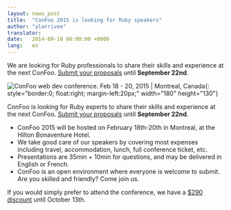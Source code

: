 ```yaml
---
layout: news_post
title:  "ConFoo 2015 is looking for Ruby speakers"
author: "ylarrivee"
translator:
date:   2014-09-10 06:00:00 +0000
lang:   en
---
```


We are looking for Ruby professionals to share their skills and experience at
the next ConFoo. [Submit your proposals][1] until **September 22nd**.

![ConFoo web dev conference. Feb 18 - 20, 2015 &#124; Montreal, Canada][logo]{: style="border:0; float:right; margin-left:20px;" width="180" height="130"}

ConFoo is looking for Ruby experts to share their skills and experience at the next ConFoo. [Submit your proposals][1] until **September 22nd**.

 * ConFoo 2015 will be hosted on February 18th-20th in Montreal, at the Hilton Bonaventure Hotel.
 * We take good care of our speakers by covering most expenses including travel, accommodation, lunch, full conference ticket, etc.
 * Presentations are 35min + 10min for questions, and may be delivered in English or French.
 * ConFoo is an open environment where everyone is welcome to submit. Are you skilled and friendly? Come join us.

If you would simply prefer to attend the conference, we have a
[$290 discount][2] until October 13th.

[logo]: http://confoo.ca/images/propaganda/2015/en/like.gif
[1]: http://confoo.ca/en/call-for-papers
[2]: http://confoo.ca/en/register
